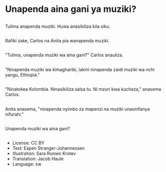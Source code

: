# Unapenda aina gani ya muziki?

##
Tulima anapenda muziki. Huwa anasikiliza kila siku.

##
Rafiki zake, Carlos na Anita pia wanapenda muziki.

##
"Tulima, unapenda muziki wa aina gani?" Carlos anauliza.

##
"Ninapenda muziki wa kimagharibi, lakini ninapenda zaidi muziki wa nchi yangu, Ethiopia."

##
"Ninatokea Kolombia. Ninasikiliza salsa tu. Ni mzuri kwa kucheza," anasema Carlos.

##
Anita anasema, "ninapenda nyimbo za mapenzi na muziki unaonifanya nifurahi."

##
Unapenda muziki wa aina gani?

##
* License: CC BY
* Text: Espen Stranger-Johannessen
* Illustration: Sara Rumen Krotev
* Translation: Jacob Haule
* Language: sw

